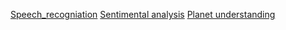 [Speech_recogniation](https://www.kaggle.com/c/tensorflow-speech-recognition-challenge)
[Sentimental analysis](https://www.kaggle.com/c/sentiment-analysis-on-movie-reviews)
[Planet understanding](https://www.kaggle.com/c/planet-understanding-the-amazon-from-space)
